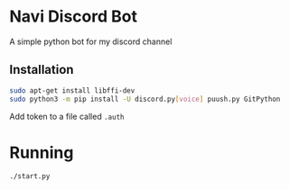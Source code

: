 # Navi Discord Bot
A simple python bot for my discord channel

## Installation
```sh
sudo apt-get install libffi-dev
sudo python3 -m pip install -U discord.py[voice] puush.py GitPython
```
Add token to a file called `.auth`

# Running
```
./start.py
```
